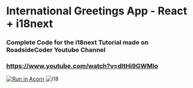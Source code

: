 # International Greetings App - React + i18next
### Complete Code for the i18next Tutorial made on RoadsideCoder Youtube Channel
### https://www.youtube.com/watch?v=dltHi9GWMIo
[![Run in Acorn](https://acorn.io/v1-ui/run/badge?image=index.docker.io+roadsidecoder+acorn:v1.0&ref=piyush-eon)](https://acorn.io/run/index.docker.io/roadsidecoder/acorn:v1.0?ref=piyush-eon)
![i18](https://github.com/piyush-eon/i18next-tutorial-yt/assets/51760520/7f5ab514-0b42-4fa4-bdcb-45067cdd3e39)
